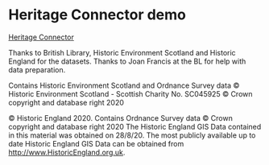 # Heritage Connector demo

[Heritage Connector](https://www.sciencemuseumgroup.org.uk/project/heritage-connector/)

Thanks to British Library, Historic Environment Scotland and Historic England for the datasets.
Thanks to Joan Francis at the BL for help with data preparation.

Contains Historic Environment Scotland and Ordnance Survey data © Historic Environment Scotland - Scottish Charity No. SC045925 © Crown copyright and database right 2020

© Historic England 2020. Contains Ordnance Survey data © Crown copyright and database right 2020 The Historic England GIS Data contained in this material was obtained on 28/8/20. The most publicly available up to date Historic England GIS Data can be obtained from http://www.HistoricEngland.org.uk.
